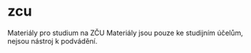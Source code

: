 # zcu
Materiály pro studium na ZČU
Materiály jsou pouze ke studijním účelům, nejsou nástroj k podvádění.
